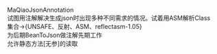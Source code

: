 MaQiaoJsonAnnotation<br/>
试图用注解解决生成json时出现多种不同需求的情况。试着用ASM解析Class<br/>
集合->{UNSAFE、反射、ASM、reflectasm-1.05}<br/>
为后期BeanToJson做注解先期工作<br/>
允许静态方法[无参]的读取<br/>